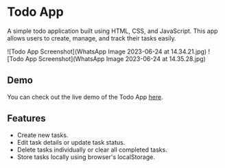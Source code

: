 # Todo App

A simple todo application built using HTML, CSS, and JavaScript. This app allows users to create, manage, and track their tasks easily.

![Todo App Screenshot](WhatsApp Image 2023-06-24 at 14.34.21.jpg)
![Todo App Screenshot](WhatsApp Image 2023-06-24 at 14.35.28.jpg)

## Demo

You can check out the live demo of the Todo App [here](https://s21sd.github.io/TODO-APP/).

## Features

- Create new tasks.
- Edit task details or update task status.
- Delete tasks individually or clear all completed tasks.
- Store tasks locally using browser's localStorage.
